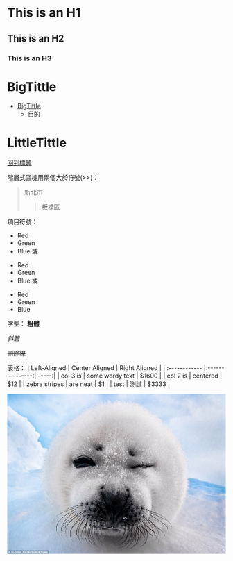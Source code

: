 # This is an H1

## This is an H2

### This is an H3

# BigTittle

- [BigTittle](#BigTittle)
    - [目的](#LittleTittle)

# LittleTittle
[回到標題](#BigTittle)

階層式區塊用兩個大於符號(>>)：

> 新北市
>>板橋區


項目符號：
*   Red
*   Green
*   Blue
或
+   Red
+   Green
+   Blue
或
-   Red
-   Green
-   Blue


字型：
**粗體**

*斜體*

~~刪除線~~

表格：
| Left-Aligned  | Center Aligned  | Right Aligned |
| :------------ |:---------------:| -----:|
| col 3 is      | some wordy text | $1600 |
| col 2 is      | centered        |   $12 |
| zebra stripes | are neat        |    $1 |
| test | 測試        |    $3333 |

![GITHUB]( https://github.com/weitsunglin/markDownDoc/blob/main/winkSeal.jpg "git圖示")
